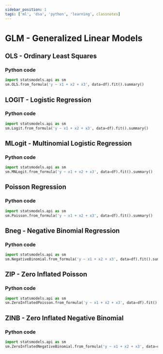 ```yaml
---
sidebar_position: 1
tags: ['ml', 'dsa', 'python', 'learning', classnotes]
---
```

# GLM - Generalized Linear Models

## OLS - Ordinary Least Squares

### Python code
```python
import statsmodels.api as sm
sm.OLS.from_formula('y ~ x1 + x2 + x3', data=df).fit().summary()
```

## LOGIT - Logistic Regression
### Python code
```python
import statsmodels.api as sm
sm.Logit.from_formula('y ~ x1 + x2 + x3', data=df).fit().summary()
```

## MLogit - Multinomial Logistic Regression

### Python code
```python
import statsmodels.api as sm
sm.MNLogit.from_formula('y ~ x1 + x2 + x3', data=df).fit().summary()
```

## Poisson Regression

### Python code
```python
import statsmodels.api as sm
sm.Poisson.from_formula('y ~ x1 + x2 + x3', data=df).fit().summary()
```

## Bneg - Negative Binomial Regression
### Python code
```python
import statsmodels.api as sm
sm.NegativeBinomial.from_formula('y ~ x1 + x2 + x3', data=df).fit().summary()
```

## ZIP - Zero Inflated Poisson
### Python code
```python
import statsmodels.api as sm
sm.ZeroInflatedPoisson.from_formula('y ~ x1 + x2 + x3', data=df).fit().summary()
```

## ZINB - Zero Inflated Negative Binomial
### Python code
```python
import statsmodels.api as sm
sm.ZeroInflatedNegativeBinomial.from_formula('y ~ x1 + x2 + x3', data=df).fit().summary()
```